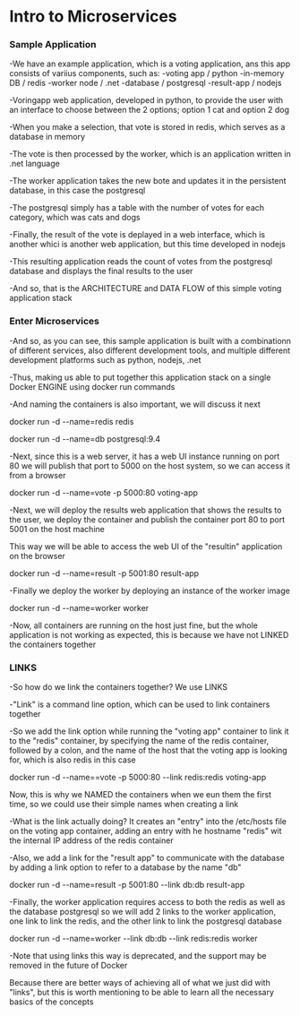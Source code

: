 # Intro to Microservices


### Sample Application

-We have an example application, which is a voting application, ans this app
consists of variius components, such as:
    -voting app / python
    -in-memory DB / redis
    -worker node / .net
    -database / postgresql
    -result-app / nodejs

-Voringapp web application, developed in python, to provide the user with an
interface to choose between the 2 options; option 1 cat and option 2 dog

-When you make a selection, that vote is stored in redis, which serves as a
database in memory

-The vote is then processed by the worker, which is an application written in
.net language

-The worker application takes the new bote and updates it in the persistent
database, in this case the postgresql

-The postgresql simply has a table with the number of votes for each category, which was cats and dogs

-Finally, the result of the vote is deplayed in a web interface, which is another
whici is another web application, but this time developed in nodejs

-This resulting application reads the count of votes from the postgresql database
and displays the final results to the user

-And so, that is the ARCHITECTURE and DATA FLOW of this simple voting application
stack


### Enter Microservices

-And so, as you can see, this sample application is built with a combinationn of
different services, also different development tools, and multiple different
development platforms such as python, nodejs, .net

-Thus, making us able to put together this application stack on a single Docker
ENGINE using docker run commands

-And naming the containers is also important, we will discuss it next

docker run -d --name=redis redis

docker run -d --name=db postgresql:9.4

-Next, since this is a web server, it has a web UI instance running on port 80
we will publish that port to 5000 on the host system, so we can access it from
a browser

docker run -d --name=vote -p 5000:80 voting-app

-Next, we will deploy the results web application that shows the results to the
user, we deploy the container and publish the container port 80 to port 5001 on
the host machine

This way we will be able to access the web UI of the "resultin" application on
the browser

docker run -d --name=result -p 5001:80 result-app

-Finally we deploy the worker by deploying an instance of the worker image

docker run -d --name=worker worker


-Now, all containers are running on the host just fine, but the whole application
is not working as expected, this is because we have not LINKED the containers
together


### LINKS

-So how do we link the containers together?
We use LINKS

-"Link" is a command line option, which can be used to link containers together

-So we add the link option while running the "voting app" container to link it to
the "redis" container, by specifying the name of the redis container, followed
by a colon, and the name of the host that the voting app is looking for, which is
also redis in this case

docker run -d --name==vote -p 5000:80 --link redis:redis voting-app

Now, this is why we NAMED the containers when we eun them the first time, so we
could use their simple names when creating a link

-What is the link actually doing?
It creates an "entry" into the /etc/hosts file on the voting app container,
adding an entry with he hostname "redis" wit the internal IP address of the redis
container

-Also, we add a link for the "result app" to communicate with the database by
adding a link option to refer to a database by the name "db"

docker run -d --name=result -p 5001:80 --link db:db result-app

-Finally,
the worker application requires access to both the redis as well as the database
postgresql
so we will add 2 links to the worker application, one link to link the redis, and
the other link to link the postgresql database

docker run -d --name=worker --link db:db --link redis:redis worker

-Note that using links this way is deprecated, and the support may be removed in
the future of Docker

Because there are better ways of achieving all of what we just did with "links",
but this is worth mentioning to be able to learn all the necessary basics of the
concepts


